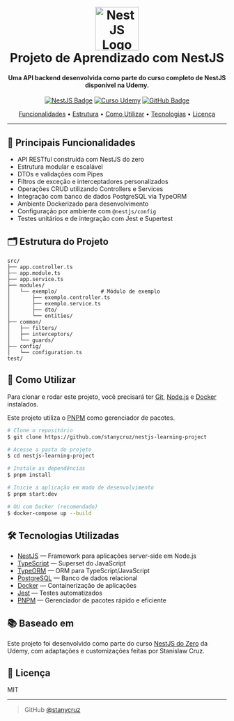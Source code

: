 
<h1 align="center">
  <br>
  <a href="#"><img src="https://nestjs.com/img/logo-small.svg" alt="NestJS Logo" width="100"></a>
  <br>
  Projeto de Aprendizado com NestJS
  <br>
</h1>

<h4 align="center">Uma API backend desenvolvida como parte do curso completo de NestJS disponível na Udemy.</h4>

<p align="center">
  <a href="https://nestjs.com" target="_blank"><img src="https://img.shields.io/badge/NestJS-%E2%9D%A4-red" alt="NestJS Badge"></a>
  <a href="https://www.udemy.com/course/nestjs-do-zero" target="_blank"><img src="https://img.shields.io/badge/Udemy-Curso-blue" alt="Curso Udemy"></a>
  <a href="https://github.com/stanycruz" target="_blank"><img src="https://img.shields.io/badge/GitHub-StanislawCruz-black" alt="GitHub Badge"></a>
</p>

<p align="center">
  <a href="#principais-funcionalidades">Funcionalidades</a> •
  <a href="#estrutura-do-projeto">Estrutura</a> •
  <a href="#como-utilizar">Como Utilizar</a> •
  <a href="#tecnologias-utilizadas">Tecnologias</a> •
  <a href="#licença">Licença</a>
</p>

---

## 📌 Principais Funcionalidades

- API RESTful construída com NestJS do zero
- Estrutura modular e escalável
- DTOs e validações com Pipes
- Filtros de exceção e interceptadores personalizados
- Operações CRUD utilizando Controllers e Services
- Integração com banco de dados PostgreSQL via TypeORM
- Ambiente Dockerizado para desenvolvimento
- Configuração por ambiente com `@nestjs/config`
- Testes unitários e de integração com Jest e Supertest

## 🗂️ Estrutura do Projeto

```
src/
├── app.controller.ts
├── app.module.ts
├── app.service.ts
├── modules/
│   └── exemplo/              # Módulo de exemplo
│       ├── exemplo.controller.ts
│       ├── exemplo.service.ts
│       ├── dto/
│       └── entities/
├── common/
│   ├── filters/
│   ├── interceptors/
│   └── guards/
├── config/
│   └── configuration.ts
test/
```

## 🚀 Como Utilizar

Para clonar e rodar este projeto, você precisará ter [Git](https://git-scm.com), [Node.js](https://nodejs.org/) e [Docker](https://www.docker.com/) instalados.

Este projeto utiliza o [PNPM](https://pnpm.io/) como gerenciador de pacotes.

```bash
# Clone o repositório
$ git clone https://github.com/stanycruz/nestjs-learning-project

# Acesse a pasta do projeto
$ cd nestjs-learning-project

# Instale as dependências
$ pnpm install

# Inicie a aplicação em modo de desenvolvimento
$ pnpm start:dev

# OU com Docker (recomendado)
$ docker-compose up --build
```

## 🛠️ Tecnologias Utilizadas

- [NestJS](https://nestjs.com/) — Framework para aplicações server-side em Node.js
- [TypeScript](https://www.typescriptlang.org/) — Superset do JavaScript
- [TypeORM](https://typeorm.io/) — ORM para TypeScript/JavaScript
- [PostgreSQL](https://www.postgresql.org/) — Banco de dados relacional
- [Docker](https://www.docker.com/) — Containerização de aplicações
- [Jest](https://jestjs.io/) — Testes automatizados
- [PNPM](https://pnpm.io/) — Gerenciador de pacotes rápido e eficiente

## 📚 Baseado em

Este projeto foi desenvolvido como parte do curso [NestJS do Zero](https://www.udemy.com/course/nestjs-do-zero) da Udemy, com adaptações e customizações feitas por Stanislaw Cruz.

## 🧾 Licença

MIT

---

> GitHub [@stanycruz](https://github.com/stanycruz)
